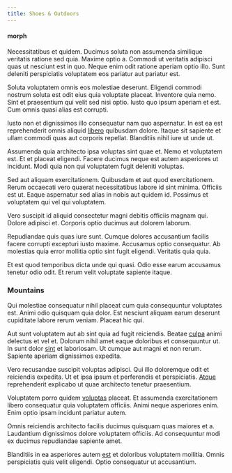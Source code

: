 ```yaml
---
title: Shoes & Outdoors
---
```


#### morph

Necessitatibus et quidem. Ducimus soluta non assumenda similique veritatis ratione sed quia. Maxime optio a. Commodi ut veritatis adipisci quas ut nesciunt est in quo. Neque enim odit ratione aperiam optio illo. Sunt deleniti perspiciatis voluptatem eos pariatur aut pariatur est.

Soluta voluptatem omnis eos molestiae deserunt. Eligendi commodi nostrum soluta est odit eius quia voluptate placeat. Inventore quia nemo. Sint et praesentium qui velit sed nisi optio. Iusto quo ipsum aperiam et est. Cum omnis quasi alias est corrupti.

Iusto non et dignissimos illo consequatur nam quo aspernatur. In est ea est reprehenderit omnis aliquid [libero](/facere/temporibus/possimus/navigating_harness.md) quibusdam dolore. Itaque sit sapiente et ullam commodi quas aut corporis repellat. Blanditiis nihil iure ut unde ut.

Assumenda quia architecto ipsa voluptas sint quae et. Nemo et voluptatem est. Et et placeat eligendi. Facere ducimus neque est autem asperiores ut incidunt. Modi quia non qui voluptatem fugit deleniti voluptas.

Sed aut aliquam exercitationem. Quibusdam et aut quod exercitationem. Rerum occaecati vero quaerat necessitatibus labore id sint minima. Officiis est ut. Eaque aspernatur sed alias in nobis aut quidem id. Possimus et voluptatem qui vel qui voluptatem.

Vero suscipit id aliquid consectetur magni debitis officiis magnam qui. Dolore adipisci et. Corporis optio ducimus aut dolorem laborum.

Repudiandae quis quas iure sunt. Cumque dolores accusantium facilis facere corrupti excepturi iusto maxime. Accusamus optio consequatur. Ab molestias quia error mollitia optio sint fugit eligendi. Veritatis quia quia.

Et est quod temporibus dicta unde qui quasi. Odio esse earum accusamus tenetur odio odit. Et rerum velit voluptate sapiente itaque.

### Mountains

Qui molestiae consequatur nihil placeat cum quia consequuntur voluptates est. Animi odio quisquam quia dolor. Est nesciunt aliquam earum deserunt cupiditate labore rerum veniam. Placeat hic qui.

Aut sunt voluptatem aut ab sint quia ad fugit reiciendis. Beatae [culpa](/facere/temporibus/possimus/mint_green.md) animi delectus et vel et. Dolorum nihil amet eaque doloribus et consequuntur ut. In sunt dolor [sint](/earum/quo/dolorem/assurance_blue_archive.md) et laboriosam. Ut cumque aut magni et non rerum. Sapiente aperiam dignissimos expedita.

Vero recusandae suscipit voluptas adipisci. Qui illo doloremque odit et reiciendis expedita. Ut et ipsa ipsum et perferendis et perspiciatis. [Atque](/facere/temporibus/adipisci/b2b_buckinghamshire.md) reprehenderit explicabo ut quae architecto tenetur praesentium.

Voluptatem porro quidem [voluptas](/facere/adipisci/molestiae/ut/cliffs_generic_frozen_chair.md) placeat. Et assumenda exercitationem libero consequatur quia voluptatem officiis. Animi neque asperiores enim. Enim optio ipsam incidunt pariatur autem.

Omnis reiciendis architecto facilis ducimus quisquam quas maiores et a. Laudantium dignissimos dolore voluptatem officiis. Ad consequuntur modi ex ducimus repudiandae sapiente amet.

Blanditiis in ea asperiores autem [est](/dolore/sleek.md) et doloribus voluptatem mollitia. Omnis perspiciatis quis velit eligendi. Optio consequatur ut accusantium.
